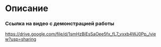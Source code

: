 # Описание

### Ссылка на видео с демонстрацией работы 

https://drive.google.com/file/d/1smHzBiEsSaOee5fx_fL7_vxxb4WJ0Pp_/view?usp=sharing
